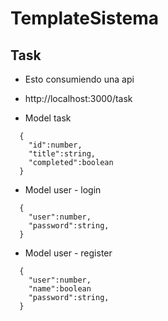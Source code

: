 # TemplateSistema

## Task
- Esto consumiendo una api
- http://localhost:3000/task

- Model task
```
  {
    "id":number,
    "title":string,
    "completed":boolean
  }
```


- Model user - login
```
  {
    "user":number,
    "password":string,
  }
```

- Model user - register
```
  {
    "user":number,
    "name":boolean
    "password":string,
  }